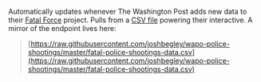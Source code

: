 Automatically updates whenever The Washington Post adds new data to their [Fatal Force](https://www.washingtonpost.com/graphics/national/police-shootings-2016/) project. Pulls from a [CSV file](https://github.com/washingtonpost/data-police-shootings/blob/master/fatal-police-shootings-data.csv) powering their interactive. A mirror of the endpoint lives here: 
> [https://raw.githubusercontent.com/joshbegley/wapo-police-shootings/master/fatal-police-shootings-data.csv](https://raw.githubusercontent.com/joshbegley/wapo-police-shootings/master/fatal-police-shootings-data.csv)

